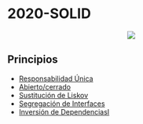 # 2020-SOLID

<p align="center">
    <img src="https://github.com/GeeksHubsAcademy/hello-world/blob/master/assets/media/logo/logo.png" >	
</p>

## Principios

* [Responsabilidad Única](https://github.com/GeeksHubsAcademy/2020-SOLID-Single-Responsibility)
* [Abierto/cerrado](https://github.com/GeeksHubsAcademy/2020-SOLID-OpenClosed)
* [Sustitución de Liskov](https://github.com/GeeksHubsAcademy/2020-SOLID-Liskov)
* [Segregación de Interfaces](https://github.com/GeeksHubsAcademy/2020-SOLID-InterfaceSegregation)
* [Inversión de DependenciasI](https://github.com/GeeksHubsAcademy/2020-SOLID-DependencyInversion)
